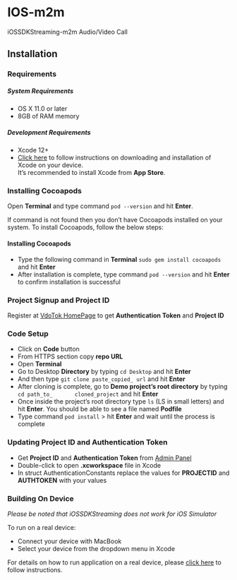# IOS-m2m
iOSSDKStreaming-m2m Audio/Video Call

## Installation

### Requirements
##### System Requirements
* OS X 11.0 or later
* 8GB of RAM memory
   
##### Development Requirements
* Xcode 12+
* [Click here](https://www.freecodecamp.org/news/how-to-download-and-install-xcode/) to follow instructions on downloading and installation of Xcode on your device.    
It’s recommended to install Xcode from **App Store**.


### Installing Cocoapods
Open **Terminal** and type command `pod --version` and hit **Enter**. 

If command is not found then you don’t have Cocoapods installed on your system. To install Cocoapods, follow the below steps:
#### Installing Cocoapods

* Type the following command in **Terminal** `sudo gem install cocoapods` and hit **Enter**
* After installation is complete, type command `pod --version` and hit **Enter** to confirm installation is successful

### Project Signup and Project ID
Register at [VdoTok HomePage](https://vdotok.com) to get **Authentication Token** and **Project ID**

### Code Setup
*	Click on **Code** button 
*	From HTTPS section copy **repo URL**
*	Open **Terminal**
*	Go to Desktop **Directory** by typing `cd Desktop` and hit **Enter**
*	And then type `git clone paste_copied_ url` and hit **Enter**
*	After cloning is complete, go to **Demo project’s root directory** by typing `cd path_to_ 		cloned_project` and hit **Enter**
*	Once inside the project’s root directory type `ls` (LS in small letters) and hit **Enter**. You 	should be able to see a file named **Podfile**
*	Type command `pod install` > hit **Enter** and wait until the process is complete

### Updating  Project ID and Authentication Token
*	Get **Project ID** and **Authentication Token** from [Admin Panel](https://userpanel.vdotok.com/login)
*	Double-click to open **.xcworkspace** file in Xcode
*	In struct AuthenticationConstants replace the values for **PROJECTID**  and **AUTHTOKEN** with          	your values


### Building On Device
*Please be noted that iOSSDKStreaming does not work for iOS Simulator*

To run on a real device:

  * Connect your device with MacBook
  * Select your device from the dropdown menu in Xcode

For details on how to run application on a real device, please [click here](https://codewithchris.com/deploy-your-app-on-an-iphone/) to follow instructions. 

	     
